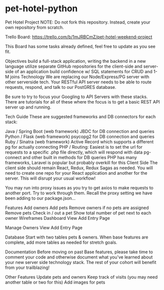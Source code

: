 # pet-hotel-python
Pet Hotel Project
NOTE: Do not fork this repository. Instead, create your own repository from scratch.

Trello Board: https://trello.com/b/1mJRBCmZ/pet-hotel-weekend-project

This Board has some tasks already defined, feel free to update as you see fit.

Objectives
build a full-stack application, writing the backend in a new language
utilize separate GitHub repositories for the client-side and server-side of an application
build confidence w/ SQL statements for CRUD and 1-M joins
Technology
We are replacing our Node/Express/PG server with other serverside tech. Your RESTful API server needs to be able to route requests, respond, and talk to our PostGRES database.

Be sure to try to focus your Googling to API Servers with these stacks. There are tutorials for all of these where the focus is to get a basic REST API server up and running.

Tech Guide
These are suggested frameworks and DB connectors for each stack:

Java / Spring Boot (web framework)
JBDC for DB connection and queries
Python / Flask (web framework)
psycopg2 for DB connection and queries
Ruby / Sinatra (web framework)
Active Record which supports a different pg for actually connecting
PHP / Routing: Easiest is to set the url for requests to a specific .php file directly, which will respond with data
pg-connect and other built in methods for DB queries
PHP has many frameworks, Laravel is popular but probably overkill for this
Client Side
The client side should remain React, Redux, Redux Sagas as needed. You will need to create one repo for your React application and another for the server. This will disrupt your usual workflow!

You may run into proxy issues as you try to get axios to make requests to another port. Try to work through them. Recall the proxy setting we have been adding to our package.json...

Features
Add owners
Add pets
Remove owners if no pets are assigned
Remove pets
Check in / out a pet
Show total number of pet next to each owner
Wireframes
Dashboard View
Add Entry Page

Manage Owners View
Add Entry Page

Database
Start with two tables pets & owners. When base features are complete, add more tables as needed for stretch goals.

Documentation
Before moving on past Base features, please take time to comment your code and otherwise document what you've learned about your new server side technology stack. The rest of your cohort will benefit from your trailblazing!

Other Features
Update pets and owners
Keep track of visits (you may need another table or two for this)
Add images for pets